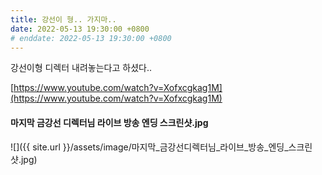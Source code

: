 ```yaml
---
title: 강선이 형.. 가지마..
date: 2022-05-13 19:30:00 +0800
# enddate: 2022-05-13 19:30:00 +0800
---
```


강선이형 디렉터 내려놓는다고 하셨다..

[https://www.youtube.com/watch?v=Xofxcgkag1M](https://www.youtube.com/watch?v=Xofxcgkag1M)

#### 마지막 금강선 디렉터님 라이브 방송 엔딩 스크린샷.jpg
![]({{ site.url }}/assets/image/마지막_금강선디렉터님_라이브_방송_엔딩_스크린샷.jpg)
